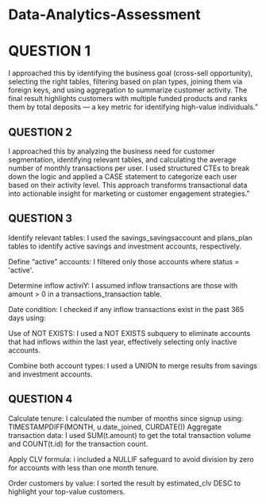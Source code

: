 # Data-Analytics-Assessment
# QUESTION 1
I approached this by identifying the business goal (cross-sell opportunity), selecting the right tables, filtering based on plan types, joining them via foreign keys, and using aggregation to summarize customer activity. The final result highlights customers with multiple funded products and ranks them by total deposits — a key metric for identifying high-value individuals.”
## QUESTION 2
I approached this by analyzing the business need for customer segmentation, identifying relevant tables, and calculating the average number of monthly transactions per user. I used structured CTEs to break down the logic and applied a CASE statement to categorize each user based on their activity level. This approach transforms transactional data into actionable insight for marketing or customer engagement strategies.”
## QUESTION 3
Identify relevant tables: I used the savings_savingsaccount and plans_plan tables to identify active savings and investment accounts, respectively.

Define “active” accounts: I filtered only those accounts where status = 'active'.

Determine inflow activiY: I assumed inflow transactions are those with amount > 0 in a transactions_transaction table.

Date condition: I checked if any inflow transactions exist in the past 365 days using:

Use of NOT EXISTS: I used a NOT EXISTS subquery to eliminate accounts that had inflows within the last year, effectively selecting only inactive accounts.

Combine both account types: I used a UNION to merge results from savings and investment accounts.
## QUESTION 4
Calculate tenure: I calculated the number of months since signup using:
TIMESTAMPDIFF(MONTH, u.date_joined, CURDATE())
Aggregate transaction data: I used SUM(t.amount) to get the total transaction volume and COUNT(t.id) for the transaction count.

Apply CLV formula:
i included a NULLIF safeguard to avoid division by zero for accounts with less than one month tenure.

Order customers by value: I sorted the result by estimated_clv DESC to highlight your top-value customers.
